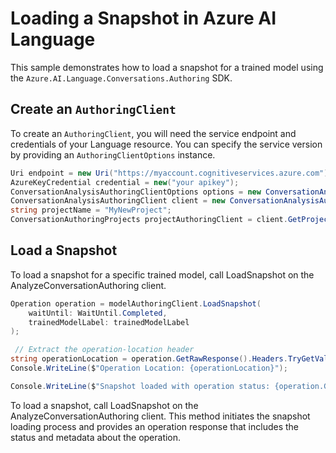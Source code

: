# Loading a Snapshot in Azure AI Language

This sample demonstrates how to load a snapshot for a trained model using the `Azure.AI.Language.Conversations.Authoring` SDK.

## Create an `AuthoringClient`

To create an `AuthoringClient`, you will need the service endpoint and credentials of your Language resource. You can specify the service version by providing an `AuthoringClientOptions` instance.

```C# Snippet:CreateAuthoringClientForSpecificApiVersion
Uri endpoint = new Uri("https://myaccount.cognitiveservices.azure.com");
AzureKeyCredential credential = new("your apikey");
ConversationAnalysisAuthoringClientOptions options = new ConversationAnalysisAuthoringClientOptions(ConversationAnalysisAuthoringClientOptions.ServiceVersion.V2024_11_15_Preview);
ConversationAnalysisAuthoringClient client = new ConversationAnalysisAuthoringClient(endpoint, credential, options);
string projectName = "MyNewProject";
ConversationAuthoringProjects projectAuthoringClient = client.GetProjects(projectName);
```

## Load a Snapshot

To load a snapshot for a specific trained model, call LoadSnapshot on the AnalyzeConversationAuthoring client.

```C# Snippet:Sample10_ConversationsAuthoring_LoadSnapshot
Operation operation = modelAuthoringClient.LoadSnapshot(
    waitUntil: WaitUntil.Completed,
    trainedModelLabel: trainedModelLabel
);

 // Extract the operation-location header
string operationLocation = operation.GetRawResponse().Headers.TryGetValue("operation-location", out var location) ? location : null;
Console.WriteLine($"Operation Location: {operationLocation}");

Console.WriteLine($"Snapshot loaded with operation status: {operation.GetRawResponse().Status}");
```

To load a snapshot, call LoadSnapshot on the AnalyzeConversationAuthoring client. This method initiates the snapshot loading process and provides an operation response that includes the status and metadata about the operation.
